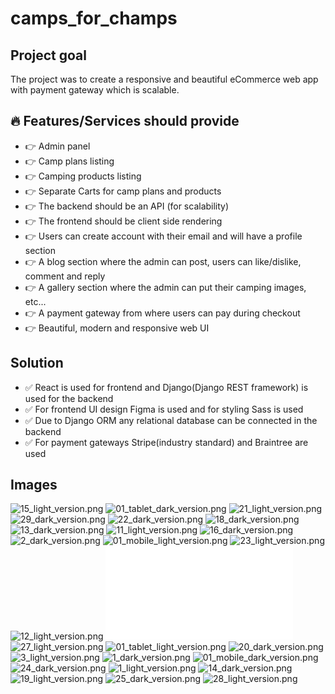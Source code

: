 # camps_for_champs

## Project goal

The project was to create a responsive and beautiful eCommerce web app with payment gateway which is scalable.

## 🔥 Features/Services should provide

- 👉  Admin panel
- 👉  Camp plans listing
- 👉  Camping products listing
- 👉  Separate Carts for camp plans and products
- 👉  The backend should be an API (for scalability)
- 👉  The frontend should be client side rendering
- 👉  Users can create account with their email and will have a profile section
- 👉  A blog section where the admin can post, users can like/dislike, comment and reply
- 👉  A gallery section where the admin can put their camping images, etc...
- 👉  A payment gateway from where users can pay during checkout
- 👉  Beautiful, modern and responsive web UI  

## Solution

- ✅  React is used for frontend and Django(Django REST framework) is used for the backend
- ✅  For frontend UI design Figma is used and for styling Sass is used
- ✅  Due to Django ORM any relational database can be connected in the backend
- ✅  For payment gateways Stripe(industry standard) and Braintree are used

## Images

![15_light_version.png](./docs/images/15_light_version.png)
![01_tablet_dark_version.png](./docs/images/01_tablet_dark_version.png)
![21_light_version.png](./docs/images/21_light_version.png)
![29_dark_version.png](./docs/images/29_dark_version.png)
![22_dark_version.png](./docs/images/22_dark_version.png)
![18_dark_version.png](./docs/images/18_dark_version.png)
![13_dark_version.png](./docs/images/13_dark_version.png)
![11_light_version.png](./docs/images/11_light_version.png)
![16_dark_version.png](./docs/images/16_dark_version.png)
![2_dark_version.png](./docs/images/2_dark_version.png)
![01_mobile_light_version.png](./docs/images/01_mobile_light_version.png)
![23_light_version.png](./docs/images/23_light_version.png)
![12_light_version.png](./docs/images/12_light_version.png)
![tmp.py](./docs/images/tmp.py)
![27_light_version.png](./docs/images/27_light_version.png)
![01_tablet_light_version.png](./docs/images/01_tablet_light_version.png)
![20_dark_version.png](./docs/images/20_dark_version.png)
![3_light_version.png](./docs/images/3_light_version.png)
![1_dark_version.png](./docs/images/1_dark_version.png)
![01_mobile_dark_version.png](./docs/images/01_mobile_dark_version.png)
![24_dark_version.png](./docs/images/24_dark_version.png)
![1_light_version.png](./docs/images/1_light_version.png)
![14_dark_version.png](./docs/images/14_dark_version.png)
![19_light_version.png](./docs/images/19_light_version.png)
![25_dark_version.png](./docs/images/25_dark_version.png)
![28_light_version.png](./docs/images/28_light_version.png)
